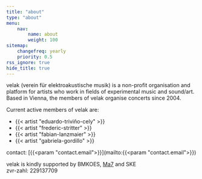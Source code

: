 ```yaml
---
title: "about"
type: "about"
menu:
    nav:
        name: about
        weight: 100
sitemap:
    changefreq: yearly
    priority: 0.5
rss_ignore: true
hide_title: true
---
```

velak (verein für elektroakustische musik) is a non-profit organisation and platform for artists who work in fields of experimental music and sound/art.  
Based in Vienna, the members of velak organise concerts since 2004.

Current active members of velak are:
- {{< artist "eduardo-triviño-cely" >}}
- {{< artist "frederic-stritter" >}}
- {{< artist "fabian-lanzmaier" >}}
- {{< artist "gabriela-gordillo" >}}

contact: [{{<param "contact.email">}}](mailto:{{<param "contact.email">}})  

velak is kindly supported by BMKOES, [Ma7](https://www.wien.gv.at/kultur/abteilung/) and SKE  
zvr-zahl: 229137709
